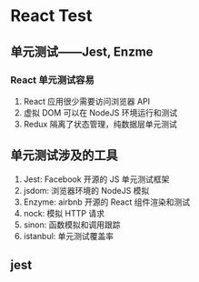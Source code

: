 # React Test

## 单元测试——Jest, Enzme

### React 单元测试容易

1. React 应用很少需要访问浏览器 API
2. 虚拟 DOM 可以在 NodeJS 环境运行和测试
3. Redux 隔离了状态管理，纯数据层单元测试

## 单元测试涉及的工具

1. Jest: Facebook 开源的 JS 单元测试框架
2. jsdom: 浏览器环境的 NodeJS 模拟
3. Enzyme: airbnb 开源的 React 组件渲染和测试
4. nock: 模拟 HTTP 请求
5. sinon: 函数模拟和调用跟踪
6. istanbul: 单元测试覆盖率

## jest

